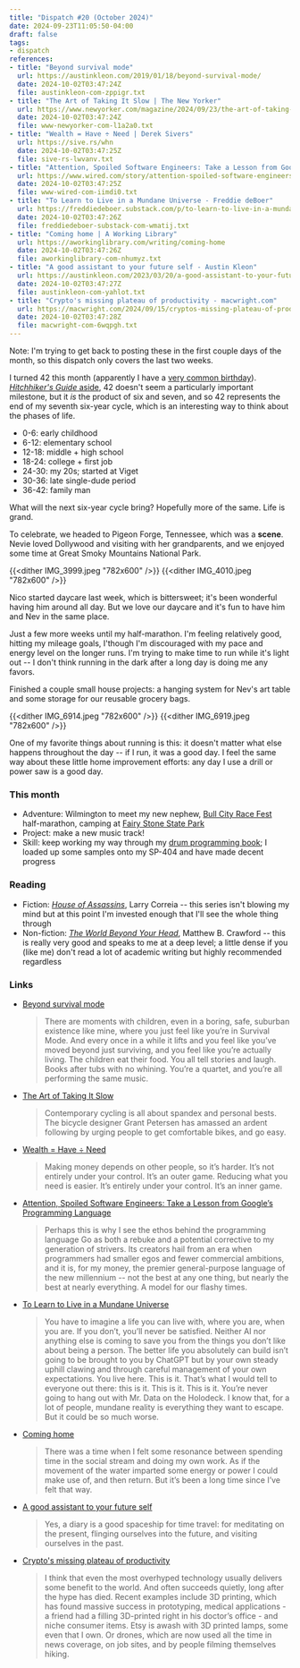 ```yaml
---
title: "Dispatch #20 (October 2024)"
date: 2024-09-23T11:05:50-04:00
draft: false
tags:
- dispatch
references:
- title: "Beyond survival mode"
  url: https://austinkleon.com/2019/01/18/beyond-survival-mode/
  date: 2024-10-02T03:47:24Z
  file: austinkleon-com-zppigr.txt
- title: "The Art of Taking It Slow | The New Yorker"
  url: https://www.newyorker.com/magazine/2024/09/23/the-art-of-taking-it-slow
  date: 2024-10-02T03:47:24Z
  file: www-newyorker-com-l1a2a0.txt
- title: "Wealth = Have ÷ Need | Derek Sivers"
  url: https://sive.rs/whn
  date: 2024-10-02T03:47:25Z
  file: sive-rs-lwvanv.txt
- title: "Attention, Spoiled Software Engineers: Take a Lesson from Google’s Programming Language | WIRED"
  url: https://www.wired.com/story/attention-spoiled-software-engineers-take-a-lesson-from-googles-programming-language/
  date: 2024-10-02T03:47:25Z
  file: www-wired-com-iimdi0.txt
- title: "To Learn to Live in a Mundane Universe - Freddie deBoer"
  url: https://freddiedeboer.substack.com/p/to-learn-to-live-in-a-mundane-universe
  date: 2024-10-02T03:47:26Z
  file: freddiedeboer-substack-com-wmatij.txt
- title: "Coming home | A Working Library"
  url: https://aworkinglibrary.com/writing/coming-home
  date: 2024-10-02T03:47:26Z
  file: aworkinglibrary-com-nhumyz.txt
- title: "A good assistant to your future self - Austin Kleon"
  url: https://austinkleon.com/2023/03/20/a-good-assistant-to-your-future-self/
  date: 2024-10-02T03:47:27Z
  file: austinkleon-com-yahlot.txt
- title: "Crypto's missing plateau of productivity - macwright.com"
  url: https://macwright.com/2024/09/15/cryptos-missing-plateau-of-productivity.html
  date: 2024-10-02T03:47:28Z
  file: macwright-com-6wqpgh.txt
---
```


Note: I'm trying to get back to posting these in the first couple days of the month, so this dispatch only covers the last two weeks.

I turned 42 this month (apparently I have a [very common birthday][1]). [_Hitchhiker's Guide_ aside][2], 42 doesn't seem a particularly important milestone, but it _is_ the product of six and seven, and so 42 represents the end of my seventh six-year cycle, which is an interesting way to think about the phases of life.

[1]: https://www.zippia.com/advice/most-least-common-birthdays/
[2]: https://hitchhikers.fandom.com/wiki/42

<!--more-->

* 0-6: early childhood
* 6-12: elementary school
* 12-18: middle + high school
* 18-24: college + first job
* 24-30: my 20s; started at Viget
* 30-36: late single-dude period
* 36-42: family man

What will the next six-year cycle bring? Hopefully more of the same. Life is grand.

To celebrate, we headed to Pigeon Forge, Tennessee, which was a **scene**. Nevie loved Dollywood and visiting with her grandparents, and we enjoyed some time at Great Smoky Mountains National Park.

{{<dither IMG_3999.jpeg "782x600" />}}
{{<dither IMG_4010.jpeg "782x600" />}}

Nico started daycare last week, which is bittersweet; it's been wonderful having him around all day. But we love our daycare and it's fun to have him and Nev in the same place.

Just a few more weeks until my half-marathon. I'm feeling relatively good, hitting my mileage goals, I'though I'm discouraged with my pace and energy level on the longer runs. I'm trying to make time to run while it's light out -- I don't think running in the dark after a long day is doing me any favors.

Finished a couple small house projects: a hanging system for Nev's art table and some storage for our reusable grocery bags. 

{{<dither IMG_6914.jpeg "782x600" />}}
{{<dither IMG_6919.jpeg "782x600" />}}

One of my favorite things about running is this: it doesn't matter what else happens throughout the day -- if I run, it was a good day. I feel the same way about these little home improvement efforts: any day I use a drill or power saw is a good day.

### This month

* Adventure: Wilmington to meet my new nephew, [Bull City Race Fest][3] half-marathon, camping at [Fairy Stone State Park][4]
* Project: make a new music track!
* Skill: keep working my way through my [drum programming book][5]; I loaded up some samples onto my SP-404 and have made decent progress

[3]: https://capstoneraces.com/bull-city-race-fest/
[4]: https://www.dcr.virginia.gov/state-parks/fairy-stone
[5]: https://www.goodreads.com/en/book/show/6399596-drum-programming

### Reading

* Fiction: [_House of Assassins_][6], Larry Correia -- this series isn't blowing my mind but at this point I'm invested enough that I'll see the whole thing through
* Non-fiction: [_The World Beyond Your Head_][7], Matthew B. Crawford -- this is really very good and speaks to me at a deep level; a little dense if you (like me) don't read a lot of academic writing but highly recommended regardless

[6]: https://bookshop.org/p/books/house-of-assassins-volume-2-larry-correia/218731?ean=9781982124458
[7]: https://bookshop.org/p/books/the-world-beyond-your-head-on-becoming-an-individual-in-an-age-of-distraction-matthew-b-crawford/8484056?ean=9780374535919

### Links

* [Beyond survival mode][8]
    
  > There are moments with children, even in a boring, safe, suburban existence like mine, where you just feel like you’re in Survival Mode. And every once in a while it lifts and you feel like you’ve moved beyond just surviving, and you feel like you’re actually living. The children eat their food. You all tell stories and laugh. Books after tubs with no whining. You’re a quartet, and you’re all performing the same music.
    
* [The Art of Taking It Slow][9]
  
  > Contemporary cycling is all about spandex and personal bests. The bicycle designer Grant Petersen has amassed an ardent following by urging people to get comfortable bikes, and go easy.
    
* [Wealth = Have ÷ Need][10]
    
  > Making money depends on other people, so it’s harder. It’s not entirely under your control. It’s an outer game. Reducing what you need is easier. It’s entirely under your control. It’s an inner game.
    
* [Attention, Spoiled Software Engineers: Take a Lesson from Google’s Programming Language][11]
    
  > Perhaps this is why I see the ethos behind the programming language Go as both a rebuke and a potential corrective to my generation of strivers. Its creators hail from an era when programmers had smaller egos and fewer commercial ambitions, and it is, for my money, the premier general-purpose language of the new millennium -- not the best at any one thing, but nearly the best at nearly everything. A model for our flashy times.
    
* [To Learn to Live in a Mundane Universe][12]
    
  > You have to imagine a life you can live with, where you are, when you are. If you don’t, you’ll never be satisfied. Neither AI nor anything else is coming to save you from the things you don’t like about being a person. The better life you absolutely can build isn’t going to be brought to you by ChatGPT but by your own steady uphill clawing and through careful management of your own expectations. You live here. This is it. That’s what I would tell to everyone out there: this is it. This is it. This is it. You’re never going to hang out with Mr. Data on the Holodeck. I know that, for a lot of people, mundane reality is everything they want to escape. But it could be so much worse.
    
* [Coming home][13]
    
  > There was a time when I felt some resonance between spending time in the social stream and doing my own work. As if the movement of the water imparted some energy or power I could make use of, and then return. But it’s been a long time since I’ve felt that way.
    
* [A good assistant to your future self][14]
  
  > Yes, a diary is a good spaceship for time travel: for meditating on the present, flinging ourselves into the future, and visiting ourselves in the past.

* [Crypto's missing plateau of productivity][15]
  
  > I think that even the most overhyped technology usually delivers some benefit to the world. And often succeeds quietly, long after the hype has died. Recent examples include 3D printing, which has found massive success in prototyping, medical applications - a friend had a filling 3D-printed right in his doctor’s office - and niche consumer items. Etsy is awash with 3D printed lamps, some even that I own. Or drones, which are now used all the time in news coverage, on job sites, and by people filming themselves hiking.

[8]: https://austinkleon.com/2019/01/18/beyond-survival-mode/
[9]: https://sive.rs/whn
[10]: https://www.wired.com/story/attention-spoiled-software-engineers-take-a-lesson-from-googles-programming-language/
[11]: https://www.newyorker.com/magazine/2024/09/23/the-art-of-taking-it-slow
[12]: https://freddiedeboer.substack.com/p/to-learn-to-live-in-a-mundane-universe?publication_id=295937&post_id=148918222&isFreemail=true&r=1dfk2&triedRedirect=true
[13]: https://aworkinglibrary.com/writing/coming-home
[14]: https://austinkleon.com/2023/03/20/a-good-assistant-to-your-future-self/
[15]: https://macwright.com/2024/09/15/cryptos-missing-plateau-of-productivity.html
